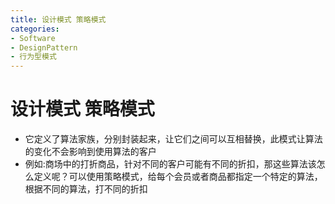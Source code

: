 ```yaml
---
title: 设计模式 策略模式
categories:
- Software
- DesignPattern
- 行为型模式
---
```

# 设计模式 策略模式

- 它定义了算法家族，分别封装起来，让它们之间可以互相替换，此模式让算法的变化不会影响到使用算法的客户
- 例如:商场中的打折商品，针对不同的客户可能有不同的折扣，那这些算法该怎么定义呢？可以使用策略模式，给每个会员或者商品都指定一个特定的算法，根据不同的算法，打不同的折扣